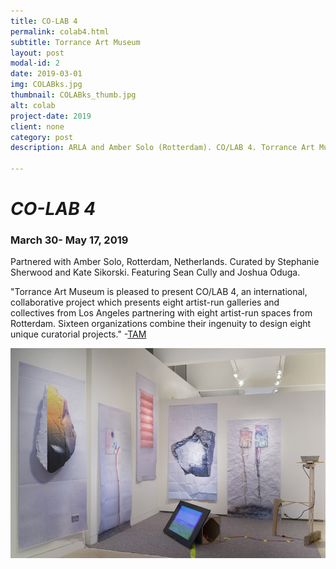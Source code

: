 ```yaml
---
title: CO-LAB 4
permalink: colab4.html
subtitle: Torrance Art Museum
layout: post
modal-id: 2
date: 2019-03-01
img: COLABks.jpg
thumbnail: COLABks_thumb.jpg
alt: colab
project-date: 2019
client: none
category: post
description: ARLA and Amber Solo (Rotterdam). CO/LAB 4. Torrance Art Museum. 3/30 - 5/4/2019.  Photo courtesy Kate Sikorski.

---
```


<h1><i>CO-LAB 4</i></h1>
<h3>March 30- May 17, 2019</h3>
Partnered with Amber Solo, Rotterdam, Netherlands.  
Curated by Stephanie Sherwood and Kate Sikorski.  
Featuring Sean Cully and Joshua Oduga.

"Torrance Art Museum is pleased to present CO/LAB 4, an international, collaborative project which presents eight artist-run galleries and collectives from Los Angeles partnering with eight artist-run spaces from Rotterdam. Sixteen organizations combine their ingenuity to design eight unique curatorial projects."
-[TAM](http://www.torranceartmuseum.com/colab4)

<!--![colab](img/portfolio/COLABks.jpg)-->

<img src = "img/portfolio/COLABks.jpg" class="img-responsive img-centered" alt="">